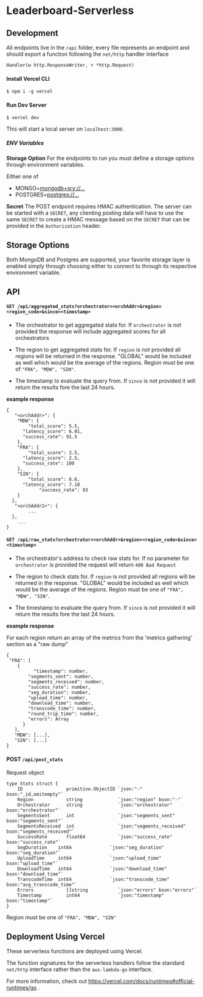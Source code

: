 # Leaderboard-Serverless

## Development

All endpoints live in the `/api` folder, every file represents an endpoint and should export a function following the `net/http` handler interface 

```
Handler(w http.ResponseWriter, r *http.Request)
```

#### Install Vercel CLI 

```
$ npm i -g vercel
```

#### Run Dev Server

```
$ vercel dev
```

This will start a local server on `localhost:3000`.

##### ENV Variables

**Storage Option** 
For the endpoints to run you must define a storage options through environment variables. 

Either one of  
- MONGO=<mongodb+srv://...>
- POSTGRES=<postgres://...>

**Secret** 
The POST endpoint requires HMAC authentication. The server can be started with a `SECRET`, any clienting posting data will have to use the same `SECRET` to create a HMAC message based on the `SECRET` that can be provided in the `Authorization` header. 

## Storage Options

Both MongoDB and Postgres are supported, your favorite storage layer is enabled simply through choosing either to connect to through its respective environment variable.

## API

#### `GET /api/aggregated_stats?orchestrator=<orchAddr>&region=<region_code>&since=<timestamp>`

- The orchestrator to get aggregated stats for. If `orchestrator` is not provided the response will include aggregated scores for all orchestrators

- The region to get aggregated stats for. If `region` is not provided all regions will be returned in the response. "GLOBAL" would be included as well which would be the average of the regions. Region must be one of `"FRA", "MDW", "SIN"`.

- The timestamp to evaluate the query from. If `since` is not provided it will return the results fore the last 24 hours. 

**example response** 

```
{
   "<orchAddr>": {
    "MDW": {
    	"total_score": 5.5,
      "latency_score": 6.01,
      "success_rate": 91.5
    },
    "FRA": {
    	"total_score": 2.5,
      "latency_score": 2.5,
      "success_rate": 100
    },
    "SIN": {
    	"total_score": 6.6,
      "latency_score": 7.10
			"success_rate": 93
    }
  },
   "<orchAddr2>": {
  		...
  },
	...
}
```

#### `GET /api/raw_stats?orchestrator=<orchAddr>&region=<region_code>&since=<timestamp>`

- The orchestrator's address to check raw stats for. If no parameter for `orchestrator` is provided the request will return `400 Bad Request`

- The region to check stats for. If `region` is not provided all regions will be returned in the response. "GLOBAL" would be included as well which would be the average of the regions. Region must be one of `"FRA", "MDW", "SIN"`.

- The timestamp to evaluate the query from. If `since` is not provided it will return the results fore the last 24 hours. 
 

**example response**

For each region return an array of the metrics from the 'metrics gathering' section as a "raw dump"

```
{
 "FRA": [
    {
	      "timestamp": number,
        "segments_sent": number,
        "segments_received": number,
        "success_rate": number,
        "seg_duration": number,
        "upload_time": number,
        "download_time": number,
        "transcode_time": number,
        "round_trip_time": number,
        "errors": Array
      }
   ],
   "MDW": [...],
   "SIN": [...]
}
```

#### POST `/api/post_stats`

Request object 

```
type Stats struct {
	ID                primitive.ObjectID `json:"-" bson:"_id,omitempty"`
	Region            string             `json:"region" bson:"-"`
	Orchestrator      string             `json:"orchestrator" bson:"orchestrator"`
	SegmentsSent      int                `json:"segments_sent" bson:"segments_sent"`
	SegmentsReceived  int                `json:"segments_received" bson:"segments_received"`
	SuccessRate       float64            `json:"success_rate" bson:"success_rate"`
	SegDuration    int64              `json:"seg_duration" bson:"seg_duration"`
	UploadTime     int64              `json:"upload_time" bson:"upload_time"`
	DownloadTime   int64              `json:"download_time" bson:"download_time"`
	TranscodeTime  int64              `json:"transcode_time" bson:"avg_transcode_time"`
	Errors            []string           `json:"errors" bson:"errors"`
	Timestamp         int64              `json:"timestamp" bson:"timestamp"`
}
```

Region must be one of `"FRA", "MDW", "SIN"`

## Deployment Using Vercel

These serverless functions are deployed using Vercel.

The function signatures for the serverless handlers follow the standard `net/http` interface rather than the `aws-lambda-go` interface. 

For more information, check out https://vercel.com/docs/runtimes#official-runtimes/go .